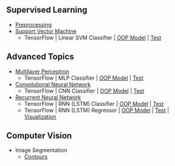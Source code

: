 ## Supervised Learning
* [Preprocessing](https://zhedongzheng.github.io/finch/preprocessing)
* [Support Vector Machine](https://zhedongzheng.github.io/finch/svm)
    * TensorFlow | Linear SVM Classifier | [OOP Model](https://github.com/zhedongzheng/finch/blob/master/tensorflow-models/linear_svm_clf.py) | [Test](https://github.com/zhedongzheng/finch/blob/master/tensorflow-models/linear_svm_clf_test.py)
## Advanced Topics
* [Multilayer Perceptron](https://zhedongzheng.github.io/finch/mlp)
    * TensorFlow | MLP Classifier | [OOP Model](https://github.com/zhedongzheng/finch/blob/master/tensorflow-models/mlp_clf.py) | [Test](https://github.com/zhedongzheng/finch/blob/master/tensorflow-models/mlp_clf_test.py)
 * [Convolutional Neural Network](https://zhedongzheng.github.io/finch/conv)
    * TensorFlow | CNN Classifier | [OOP Model](https://github.com/zhedongzheng/finch/blob/master/tensorflow-models/conv_clf.py) | [Test](https://github.com/zhedongzheng/finch/blob/master/tensorflow-models/conv_clf_test.py)
* [Recurrent Neural Network](https://zhedongzheng.github.io/finch/rnn)
    * TensorFlow | RNN (LSTM) Classifier | [OOP Model](https://github.com/zhedongzheng/finch/blob/master/tensorflow-models/rnn_clf.py) | [Test](https://github.com/zhedongzheng/finch/blob/master/tensorflow-models/rnn_clf_test.py)
    * TensorFlow | RNN (LSTM) Regressor | [OOP Model](https://github.com/zhedongzheng/finch/blob/master/tensorflow-models/rnn_regr.py) | [Test](https://github.com/zhedongzheng/finch/blob/master/tensorflow-models/rnn_regr_test.py) | [Visualization](https://github.com/zhedongzheng/finch/blob/master/assets/rnn_regr_plot.gif)
## Computer Vision
* Image Segmentation
   * [Contours](https://github.com/zhedongzheng/finch/blob/master/computer_vision/contours.ipynb)
